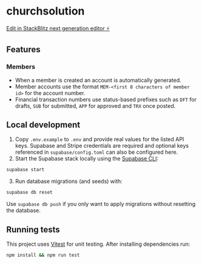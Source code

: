 # churchsolution

[Edit in StackBlitz next generation editor ⚡️](https://stackblitz.com/~/github.com/faithfulcoronel/churchsolution)

## Features

### Members

- When a member is created an account is automatically generated.
- Member accounts use the format `MEM-<first 8 characters of member id>` for the account number.
- Financial transaction numbers use status-based prefixes such as `DFT` for drafts,
  `SUB` for submitted, `APP` for approved and `TRX` once posted.

## Local development

1. Copy `.env.example` to `.env` and provide real values for the listed API keys.
   Supabase and Stripe credentials are required and optional keys referenced in
   `supabase/config.toml` can also be configured here.
2. Start the Supabase stack locally using the [Supabase CLI](https://supabase.com/docs/guides/cli):

```bash
supabase start
```

3. Run database migrations (and seeds) with:

```bash
supabase db reset
```

   Use `supabase db push` if you only want to apply migrations without resetting
   the database.

## Running tests

This project uses [Vitest](https://vitest.dev) for unit testing. After installing
dependencies run:

```bash
npm install && npm run test
```

